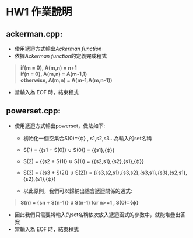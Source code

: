# HW1 作業說明
## ackerman.cpp:

* 使用遞迴方式輸出*Ackerman function*
* 依據*Ackerman function*的定義完成程式
> **if(m = 0), A(m,n) = n+1**</br>
> **if(n = 0), A(m,n) = A(m-1,1)**</br>
> **otherwise, A(m,n) = A(m-1,A(m,n-1))**
* 當輸入為 EOF 時，結束程式


## powerset.cpp:
* 使用遞迴方式輸出powerset，做法如下:

  * 初始化一個空集合S(0)={ϕ} , s1,s2,s3...為輸入的set名稱

  * S(1) = {{s1 + S(0)} ∪ S(0)} = {{s1},{ϕ}}

  * S(2) = {{s2 + S(1)} ∪ S(1)} = {{s2,s1},{s2},{s1},{ϕ}}

  * S(3) = {{s3 + S(2)} ∪ S(2)} = {{s3,s2,s1},{s3,s2},{s3,s1},{s3},{s2,s1},{s2},{s1},{ϕ}}

  * 以此原則，我們可以歸納出隱含遞迴關係的通式:  
> **S(n) = {sn + S(n-1)} ∪ S(n-1)  for n>=1 , S(0)={ϕ}**

* 因此我們只需要將輸入的set名稱依次放入遞迴函式的參數中，就能堆疊出答案
* 當輸入為 EOF 時，結束程式
